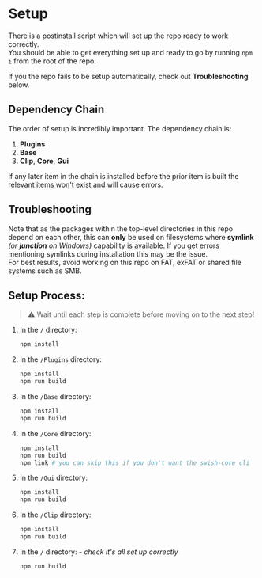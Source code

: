 # Setup

There is a postinstall script which will set up the repo ready to work correctly.  
You should be able to get everything set up and ready to go by running `npm i` from the root of the repo.

If you the repo fails to be setup automatically, check out **Troubleshooting** below.

## Dependency Chain

The order of setup is incredibly important. The dependency chain is:

1. **Plugins**
2. **Base**
3. **Clip**, **Core**, **Gui**

If any later item in the chain is installed before the prior item is built the relevant items won't exist and will cause errors.


## Troubleshooting

Note that as the packages within the top-level directories in this repo depend on each other, this can **only** be used on filesystems where **symlink** _(or **junction** on Windows)_ capability is available. If you get errors mentioning symlinks during installation this may be the issue.  
For best results, avoid working on this repo on FAT, exFAT or shared file systems such as SMB.

## Setup Process:

> ⚠️ Wait until each step is complete before moving on to the next step!

1. In the `/` directory:
   ```bash
   npm install
   ```
2. In the `/Plugins` directory:
   ```bash
   npm install
   npm run build
   ```
3. In the `/Base` directory:
   ```bash
   npm install
   npm run build
   ```
4. In the `/Core` directory:
   ```bash
   npm install
   npm run build
   npm link # you can skip this if you don't want the swish-core cli
   ```
5. In the `/Gui` directory:
   ```bash
   npm install
   npm run build
   ```
6. In the `/Clip` directory:
   ```bash
   npm install
   npm run build
   ```
7. In the `/` directory: - _check it's all set up correctly_
   ```bash
   npm run build
   ```
